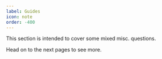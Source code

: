```yaml
---
label: Guides
icon: note
order: -400
---
```


This section is intended to cover some mixed misc. questions.

Head on to the next pages to see more.
